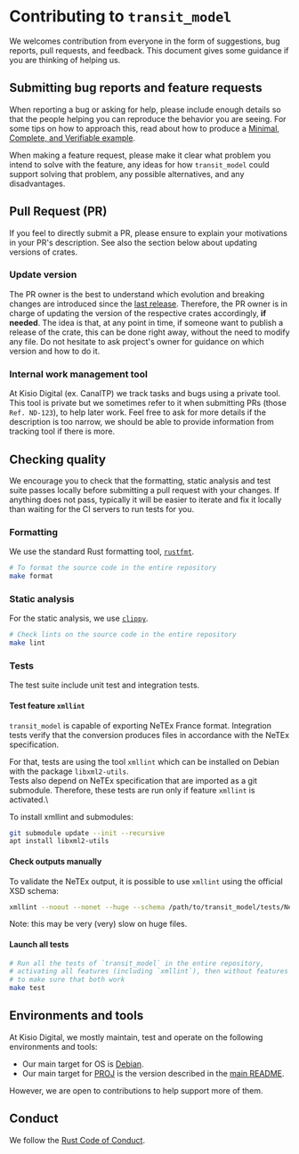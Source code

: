 # Contributing to `transit_model`

We welcomes contribution from everyone in the form of suggestions, bug
reports, pull requests, and feedback. This document gives some guidance if you
are thinking of helping us.

## Submitting bug reports and feature requests

When reporting a bug or asking for help, please include enough details so that
the people helping you can reproduce the behavior you are seeing. For some tips
on how to approach this, read about how to produce a [Minimal, Complete, and
Verifiable example].

[Minimal, Complete, and Verifiable example]: https://stackoverflow.com/help/mcve

When making a feature request, please make it clear what problem you intend to
solve with the feature, any ideas for how `transit_model` could support solving
that problem, any possible alternatives, and any disadvantages.

## Pull Request (PR)

If you feel to directly submit a PR, please ensure to explain your motivations
in your PR's description. See also the section below about updating versions of
crates.

### Update version

The PR owner is the best to understand which evolution and breaking changes are
introduced since the [last
release](https://crates.io/crates/transit_model/versions). Therefore, the PR
owner is in charge of updating the  version of the respective crates
accordingly, **if needed**. The idea is that, at any point in time, if someone
want to publish a release of the crate, this can be done right away, without
the need to modify any file. Do not hesitate to ask project's owner for guidance on
which version and how to do it.

### Internal work management tool

At Kisio Digital (ex. CanalTP) we track tasks and bugs using a private tool.
This tool is private but we sometimes refer to it when submitting
PRs (those `Ref. ND-123`), to help later work.
Feel free to ask for more details if the description is too narrow,
we should be able to provide information from tracking tool if there is more.

## Checking quality

We encourage you to check that the formatting, static analysis and test suite
passes locally before submitting a pull request with your changes. If anything
does not pass, typically it will be easier to iterate and fix it locally than
waiting for the CI servers to run tests for you.

### Formatting

We use the standard Rust formatting tool, [`rustfmt`].

```sh
# To format the source code in the entire repository
make format
```

[`rustfmt`]: https://github.com/rust-lang/rustfmt

### Static analysis

For the static analysis, we use [`clippy`].

```sh
# Check lints on the source code in the entire repository
make lint
```

[`clippy`]: https://github.com/rust-lang/rust-clippy

### Tests

The test suite include unit test and integration tests.

#### Test feature `xmllint`

`transit_model` is capable of exporting NeTEx France format.
Integration tests verify that the conversion produces files in accordance with
the NeTEx specification.

For that, tests are using the tool `xmllint` which can be installed on Debian
with the package `libxml2-utils`.\
Tests also depend on NeTEx specification that are imported as a git submodule.
Therefore, these tests are run only if feature `xmllint` is activated.\

To install xmllint and submodules:

```sh
git submodule update --init --recursive
apt install libxml2-utils
```

#### Check outputs manually

To validate the NeTEx output, it is possible to use `xmllint` using the official
XSD schema:

```sh
xmllint --noout --nonet --huge --schema /path/to/transit_model/tests/NeTEx/xsd/NeTEx_publication.xsd your_file.xml
```

Note: this may be very (very) slow on huge files.

#### Launch all tests

```sh
# Run all the tests of `transit_model` in the entire repository,
# activating all features (including `xmllint`), then without features
# to make sure that both work
make test
```

## Environments and tools

At Kisio Digital, we mostly maintain, test and operate on the following
environments and tools:

* Our main target for OS is [Debian].
* Our main target for [PROJ] is the version described in the
  [main README](README.md#PROJ-for-binaries).

However, we are open to contributions to help support more of them.

[Debian]: https://www.debian.org
[PROJ]: https://proj.org

## Conduct

We follow the [Rust Code of Conduct].

[Rust Code of Conduct]: https://www.rust-lang.org/conduct.html

